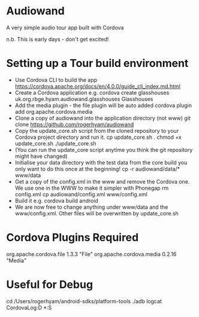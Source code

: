 
Audiowand
=========

A very simple audio tour app built with Cordova

n.b. This is early days - don't get excited!

Setting up a Tour build environment
===================================

* Use Cordova CLI to build the app
    https://cordova.apache.org/docs/en/4.0.0/guide_cli_index.md.html
* Create a Cordova application e.g.
    cordova create glasshouses uk.org.rbge.hyam.audiowand.glasshouses Glasshouses
* Add the media plugin - the file plugin will be auto added
    cordova plugin add org.apache.cordova.media
* Clone a copy of audiowand into the application directory (not www)
    git clone https://github.com/rogerhyam/audiowand
* Copy the update_core.sh script from the cloned repository to your Cordova project directory and run it.
    cp update_core.sh .
    chmod +x update_core.sh
    ./update_core.sh
* (You can run the update_core script anytime you think the git repository might have changed)
* Initialise your data directory with the test data from the core build you only want to do this once at the beginning!
    cp -r audiowand/data/* www/data
* Get a copy of the config.xml in the www and remove the Cordova one. We use one in the WWW to make it simpler with Phonegap 
    rm config.xml
    cp audiowand/config.xml www/config.xml
* Build it e.g.
    cordova build android
* We are now free to change anything under www/data and the www/config.xml. Other files will be overwritten by update_core.sh
    


Cordova Plugins Required
========================
org.apache.cordova.file 1.3.3 "File"
org.apache.cordova.media 0.2.16 "Media"

Useful for Debug
================
cd /Users/rogerhyam/android-sdks/platform-tools
./adb  logcat CordovaLog:D *:S



